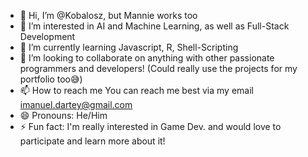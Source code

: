 - 👋 Hi, I’m @Kobalosz, but Mannie works too
- 👀 I’m interested in AI and Machine Learning, as well as Full-Stack Development
- 🌱 I’m currently learning Javascript, R, Shell-Scripting
- 💞️ I’m looking to collaborate on anything with other passionate programmers and developers! (Could really use the projects for my portfolio too😅) 
- 📫 How to reach me You can reach me best via my email imanuel.dartey@gmail.com
- 😄 Pronouns: He/Him
- ⚡ Fun fact: I'm really interested in Game Dev. and would love to participate and learn more about it!

<!---
Kobalosz/Kobalosz is a ✨ special ✨ repository because its `README.md` (this file) appears on your GitHub profile.
You can click the Preview link to take a look at your changes.
--->
